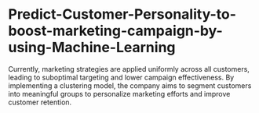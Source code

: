 # Predict-Customer-Personality-to-boost-marketing-campaign-by-using-Machine-Learning
Currently, marketing strategies are applied uniformly across all customers, leading to suboptimal targeting and lower campaign effectiveness. By implementing a clustering model, the company aims to segment customers into meaningful groups to personalize marketing efforts and improve customer retention.

